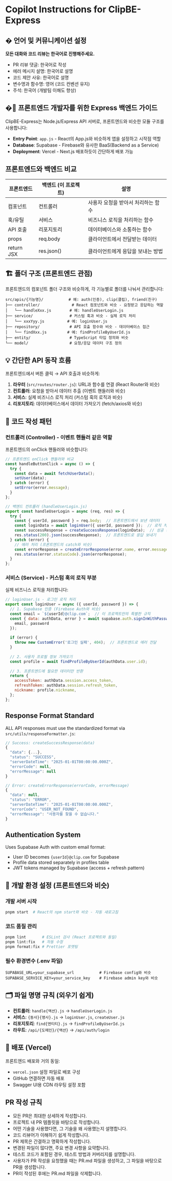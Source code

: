 # Copilot Instructions for ClipBE-Express

## � 언어 및 커뮤니케이션 설정

**모든 대화와 코드 리뷰는 한국어로 진행해주세요.**
- PR 리뷰 댓글: 한국어로 작성
- 에러 메시지 설명: 한국어로 설명  
- 코드 제안 사유: 한국어로 설명
- 변수명과 함수명: 영어 (코드 컨벤션 유지)
- 주석: 한국어 (개발팀 이해도 향상)

## �🎯 프론트엔드 개발자를 위한 Express 백엔드 가이드

ClipBE-Express는 Node.js/Express API 서버로, 프론트엔드와 비슷한 모듈 구조를 사용합니다:

- **Entry Point**: `app.js` - React의 App.js와 비슷하게 앱을 설정하고 시작점 역할
- **Database**: Supabase - Firebase와 유사한 BaaS(Backend as a Service)
- **Deployment**: Vercel - Next.js 배포하듯이 간단하게 배포 가능

## 프론트엔드와 백엔드 비교

| 프론트엔드 | 백엔드 (이 프로젝트) | 설명 |
|---|---|---|
| 컴포넌트 | 컨트롤러 | 사용자 요청을 받아서 처리하는 함수 |
| 훅/유틸 | 서비스 | 비즈니스 로직을 처리하는 함수 |
| API 호출 | 리포지토리 | 데이터베이스와 소통하는 함수 |
| props | req.body | 클라이언트에서 전달받는 데이터 |
| return JSX | res.json() | 클라이언트에게 응답을 보내는 방법 |

## 🏗️ 폴더 구조 (프론트엔드 관점)

프론트엔드의 컴포넌트 폴더 구조와 비슷하게, 각 기능별로 폴더를 나눠서 관리합니다:

```
src/apis/{기능명}/           # 예: auth(인증), clip(클립), friend(친구)
├── controller/              # React 컴포넌트와 비슷 - 요청받고 응답하는 역할
│   └── handleXxx.js        # 예: handleUserLogin.js
├── service/                # 커스텀 훅과 비슷 - 실제 로직 처리
│   └── xxxYyy.js          # 예: loginUser.js
├── repository/             # API 호출 함수와 비슷 - 데이터베이스 접근
│   └── findXxx.js         # 예: findProfileByUserId.js
├── entity/                 # TypeScript 타입 정의와 비슷
└── model/                  # 요청/응답 데이터 구조 정의
```

## 💡 간단한 API 동작 흐름

프론트엔드에서 버튼 클릭 → API 호출과 비슷하게:

1. **라우터** (`src/routes/router.js`): URL과 함수를 연결 (React Router와 비슷)
2. **컨트롤러**: 요청을 받아서 데이터 추출 (이벤트 핸들러와 비슷)
3. **서비스**: 실제 비즈니스 로직 처리 (커스텀 훅의 로직과 비슷)
4. **리포지토리**: 데이터베이스에서 데이터 가져오기 (fetch/axios와 비슷)

## 📝 코드 작성 패턴

### 컨트롤러 (Controller) - 이벤트 핸들러 같은 역할
프론트엔드의 onClick 핸들러와 비슷합니다:

```javascript
// 프론트엔드 onClick 핸들러와 비교
const handleButtonClick = async () => {
  try {
    const data = await fetchUserData();
    setUser(data);
  } catch (error) {
    setError(error.message);
  }
};

// 백엔드 컨트롤러 (handleUserLogin.js)
export const handleUserLogin = async (req, res) => {
  try {
    const { userId, password } = req.body;  // 프론트엔드에서 보낸 데이터
    const loginData = await loginUser({ userId, password });  // 로직 처리
    const successResponse = createSuccessResponse(loginData);  // 성공 응답 생성
    res.status(200).json(successResponse);  // 프론트엔드로 응답 보내기
  } catch (error) {
    // 에러 처리 (프론트엔드의 catch와 비슷)
    const errorResponse = createErrorResponse(error.name, error.message);
    res.status(error.statusCode).json(errorResponse);
  }
};
```

### 서비스 (Service) - 커스텀 훅의 로직 부분
실제 비즈니스 로직을 처리합니다:

```javascript
// loginUser.js - 로그인 로직 처리
export const loginUser = async ({ userId, password }) => {
  // 1. Supabase 인증 (Firebase Auth와 비슷)
  const email = `${userId}@clip.com`;  // 이 프로젝트만의 특별한 규칙
  const { data: authData, error } = await supabase.auth.signInWithPassword({
    email, password
  });
  
  if (error) {
    throw new CustomError('로그인 실패', 404);  // 프론트엔드로 에러 전달
  }
  
  // 2. 사용자 프로필 정보 가져오기
  const profile = await findProfileByUserId(authData.user.id);
  
  // 3. 프론트엔드에 필요한 데이터만 반환
  return {
    accessToken: authData.session.access_token,
    refreshToken: authData.session.refresh_token,
    nickname: profile.nickname,
  };
};
```

## Response Format Standard

ALL API responses must use the standardized format via `src/utils/responseFormatter.js`:

```javascript
// Success: createSuccessResponse(data)
{
  "data": {...},
  "status": "SUCCESS", 
  "serverDateTime": "2025-01-01T00:00:00.000Z",
  "errorCode": null,
  "errorMessage": null
}

// Error: createErrorResponse(errorCode, errorMessage)  
{
  "data": null,
  "status": "ERROR",
  "serverDateTime": "2025-01-01T00:00:00.000Z", 
  "errorCode": "USER_NOT_FOUND",
  "errorMessage": "사용자를 찾을 수 없습니다."
}
```

## Authentication System

Uses Supabase Auth with custom email format:
- User ID becomes `{userId}@clip.com` for Supabase
- Profile data stored separately in profiles table
- JWT tokens managed by Supabase (access + refresh pattern)

## 🔧 개발 환경 설정 (프론트엔드와 비슷)

### 개발 서버 시작
```bash
pnpm start  # React의 npm start와 비슷 - 자동 새로고침
```

### 코드 품질 관리
```bash
pnpm lint       # ESLint 검사 (React 프로젝트와 동일)
pnpm lint:fix   # 자동 수정
pnpm format:fix # Prettier 포맷팅
```

### 필수 환경변수 (.env 파일)
```
SUPABASE_URL=your_supabase_url           # Firebase config와 비슷
SUPABASE_SERVICE_KEY=your_service_key    # Firebase admin key와 비슷
```

## 🗂️ 파일 명명 규칙 (외우기 쉽게)

- **컨트롤러**: `handle{액션}.js` → `handleUserLogin.js`
- **서비스**: `{동사}{명사}.js` → `loginUser.js`, `createUser.js`
- **리포지토리**: `find{엔티티}.js` → `findProfileByUserId.js`
- **라우트**: `/api/{도메인}/{액션}` → `/api/auth/login`

## 🚀 배포 (Vercel)

프론트엔드 배포와 거의 동일:
- `vercel.json` 설정 파일로 배포 구성
- GitHub 연결하면 자동 배포
- Swagger UI용 CDN 라우팅 설정 포함

## PR 작성 규칙
- 모든 PR은 최대한 상세하게 작성합니다.
- 프로젝트 내 PR 템플릿을 바탕으로 작성합니다.
- 어떤 기술을 사용했다면, 그 기술을 왜 사용했는지 설명합니다.
- 코드 리뷰어가 이해하기 쉽게 작성합니다.
- PR 제목은 간결하고 명확하게 작성합니다.
- 변경된 파일이 많다면, 주요 변경 사항을 요약합니다.
- 테스트 코드가 포함된 경우, 테스트 방법과 커버리지를 설명합니다.
- 사용자가 PR 작성을 요청했을 때는 PR.md 파일을 생성하고, 그 파일을 바탕으로 PR을 생성합니다.
- PR이 작성된 후에는 PR.md 파일을 삭제합니다.